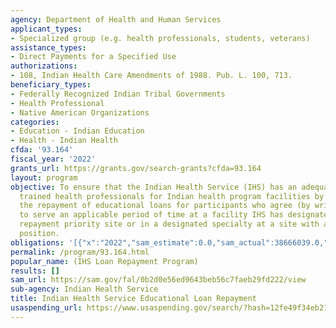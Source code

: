 ```yaml
---
agency: Department of Health and Human Services
applicant_types:
- Specialized group (e.g. health professionals, students, veterans)
assistance_types:
- Direct Payments for a Specified Use
authorizations:
- 108, Indian Health Care Amendments of 1988. Pub. L. 100, 713.
beneficiary_types:
- Federally Recognized Indian Tribal Governments
- Health Professional
- Native American Organizations
categories:
- Education - Indian Education
- Health - Indian Health
cfda: '93.164'
fiscal_year: '2022'
grants_url: https://grants.gov/search-grants?cfda=93.164
layout: program
objective: To ensure that the Indian Health Service (IHS) has an adequate supply of
  trained health professionals for Indian health program facilities by providing for
  the repayment of educational loans for participants who agree (by written contract)
  to serve an applicable period of time at a facility IHS has designated as a loan
  repayment priority site or in a designated specialty at a site with an appropriate
  position.
obligations: '[{"x":"2022","sam_estimate":0.0,"sam_actual":38666039.0,"usa_spending_actual":37768931.09},{"x":"2023","sam_estimate":42000000.0,"sam_actual":0.0,"usa_spending_actual":38512768.25},{"x":"2024","sam_estimate":46000000.0,"sam_actual":0.0,"usa_spending_actual":0.0}]'
permalink: /program/93.164.html
popular_name: (IHS Loan Repayment Program)
results: []
sam_url: https://sam.gov/fal/0b2d0e56ed9643beb56c7faeb29fd222/view
sub-agency: Indian Health Service
title: Indian Health Service Educational Loan Repayment
usaspending_url: https://www.usaspending.gov/search/?hash=12fe49f34eb217a48edde340ac33a729
---
```

